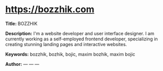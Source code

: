 # https://bozzhik.com

**Title:** BOZZHIK

**Description:** I'm a website developer and user interface designer. I am currently working as a self-employed frontend developer, specializing in creating stunning landing pages and interactive websites.

**Keywords:** bozzhik, bozhik, bojic, maxim bozhik, maxim bojic

**Author:** — — —

